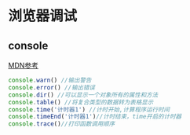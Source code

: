 # 浏览器调试
## console
<a target="_blank" href="https://developer.mozilla.org/zh-CN/docs/Web/API/Console">MDN参考</a>  
```js
console.warn() //输出警告
console.error() //输出错误
console.dir() //可以显示一个对象所有的属性和方法
console.table() //将复合类型的数据转为表格显示
console.time('计时器1') //计时开始,计算程序运行时间
console.timeEnd('计时器1')//计时结束，time开启的计时器
console.trace()//打印函数调用顺序
```